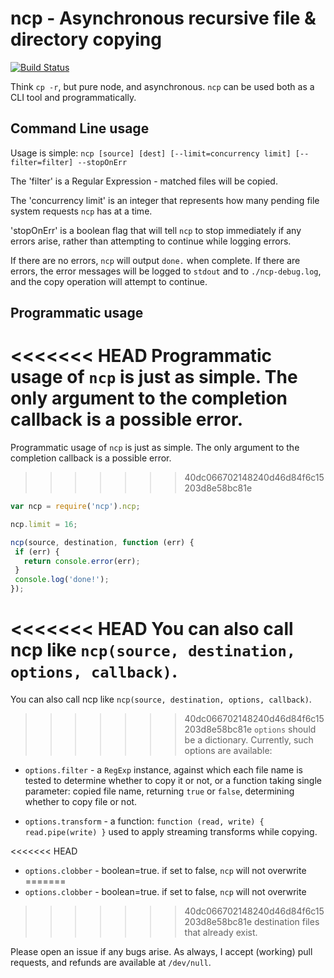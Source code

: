 # ncp - Asynchronous recursive file & directory copying

[![Build Status](https://secure.travis-ci.org/AvianFlu/ncp.png)](http://travis-ci.org/AvianFlu/ncp)

Think `cp -r`, but pure node, and asynchronous.  `ncp` can be used both as a CLI tool and programmatically.

## Command Line usage

Usage is simple: `ncp [source] [dest] [--limit=concurrency limit]
[--filter=filter] --stopOnErr`

The 'filter' is a Regular Expression - matched files will be copied.

The 'concurrency limit' is an integer that represents how many pending file system requests `ncp` has at a time.

'stopOnErr' is a boolean flag that will tell `ncp` to stop immediately if any
errors arise, rather than attempting to continue while logging errors.

If there are no errors, `ncp` will output `done.` when complete.  If there are errors, the error messages will be logged to `stdout` and to `./ncp-debug.log`, and the copy operation will attempt to continue.

## Programmatic usage

<<<<<<< HEAD
Programmatic usage of `ncp` is just as simple.  The only argument to the completion callback is a possible error.
=======
Programmatic usage of `ncp` is just as simple.  The only argument to the completion callback is a possible error.  
>>>>>>> 40dc066702148240d46d84f6c15203d8e58bc81e

```javascript
var ncp = require('ncp').ncp;

ncp.limit = 16;

ncp(source, destination, function (err) {
 if (err) {
   return console.error(err);
 }
 console.log('done!');
});
```

<<<<<<< HEAD
You can also call ncp like `ncp(source, destination, options, callback)`.
=======
You can also call ncp like `ncp(source, destination, options, callback)`. 
>>>>>>> 40dc066702148240d46d84f6c15203d8e58bc81e
`options` should be a dictionary. Currently, such options are available:

  * `options.filter` - a `RegExp` instance, against which each file name is
  tested to determine whether to copy it or not, or a function taking single
  parameter: copied file name, returning `true` or `false`, determining
  whether to copy file or not.

  * `options.transform` - a function: `function (read, write) { read.pipe(write) }`
  used to apply streaming transforms while copying.

<<<<<<< HEAD
  * `options.clobber` - boolean=true. if set to false, `ncp` will not overwrite
=======
  * `options.clobber` - boolean=true. if set to false, `ncp` will not overwrite 
>>>>>>> 40dc066702148240d46d84f6c15203d8e58bc81e
  destination files that already exist.

Please open an issue if any bugs arise.  As always, I accept (working) pull requests, and refunds are available at `/dev/null`.
